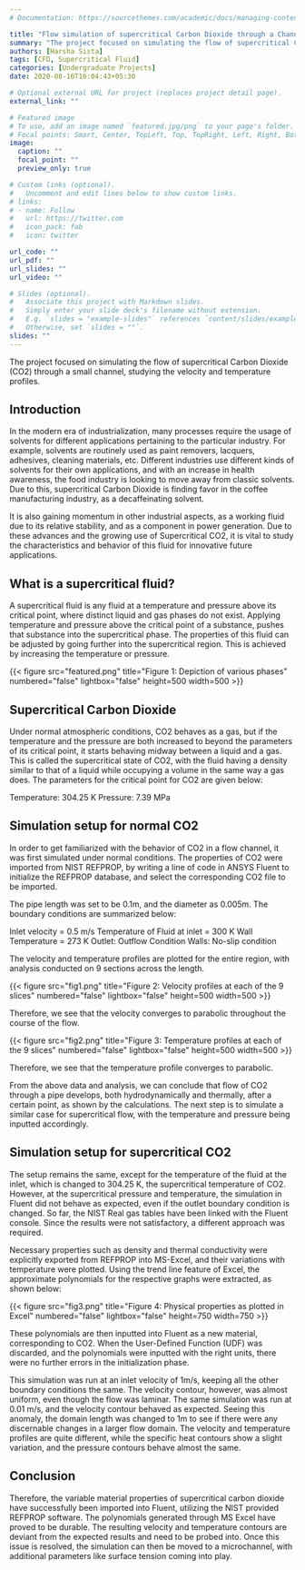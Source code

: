 ```yaml
---
# Documentation: https://sourcethemes.com/academic/docs/managing-content/

title: "Flow simulation of supercritical Carbon Dioxide through a Channel"
summary: "The project focused on simulating the flow of supercritical Carbon Dioxide (CO2) through a small channel, studying the velocity and temperature profiles."
authors: [Harsha Sista]
tags: [CFD, Supercritical Fluid]
categories: [Undergraduate Projects]
date: 2020-08-16T16:04:43+05:30

# Optional external URL for project (replaces project detail page).
external_link: ""

# Featured image
# To use, add an image named `featured.jpg/png` to your page's folder.
# Focal points: Smart, Center, TopLeft, Top, TopRight, Left, Right, BottomLeft, Bottom, BottomRight.
image:
  caption: ""
  focal_point: ""
  preview_only: true

# Custom links (optional).
#   Uncomment and edit lines below to show custom links.
# links:
# - name: Follow
#   url: https://twitter.com
#   icon_pack: fab
#   icon: twitter

url_code: ""
url_pdf: ""
url_slides: ""
url_video: ""

# Slides (optional).
#   Associate this project with Markdown slides.
#   Simply enter your slide deck's filename without extension.
#   E.g. `slides = "example-slides"` references `content/slides/example-slides.md`.
#   Otherwise, set `slides = ""`.
slides: ""
---
```


The project focused on simulating the flow of supercritical Carbon Dioxide (CO2) through a small channel, studying the velocity and temperature profiles.

## <b>Introduction</b>

In the modern era of industrialization, many processes require the usage of solvents for different applications pertaining to the particular industry. For example, solvents are routinely used as paint removers, lacquers, adhesives, cleaning materials, etc. Different industries use different kinds of solvents for their own applications, and with an increase in health awareness, the food industry is looking to move away from classic solvents. Due to this, supercritical Carbon Dioxide is finding favor in the coffee manufacturing industry, as a decaffeinating solvent.

It is also gaining momentum in other industrial aspects, as a working fluid due to its relative stability, and as a component in power generation. Due to these advances and the growing use of Supercritical CO2, it is vital to study the characteristics and behavior of this fluid for innovative future applications.

## <b>What is a supercritical fluid?</b>

A supercritical fluid is any fluid at a temperature and pressure above its critical point, where distinct liquid and gas phases do not exist. Applying temperature and pressure above the critical point of a substance, pushes that substance into the supercritical phase. The properties of this fluid can be adjusted by going further into the supercritical region.  This is achieved by increasing the temperature or pressure.

{{< figure src="featured.png" title="Figure 1: Depiction of various phases" numbered="false" lightbox="false" height=500 width=500 >}}

## <b>Supercritical Carbon Dioxide</b>

Under normal atmospheric conditions, CO2 behaves as a gas, but if the temperature and the pressure are both increased to beyond the parameters of its critical point, it starts behaving midway between a liquid and a gas. This is called the supercritical state of CO2, with the fluid having a density similar to that of a liquid while occupying a volume in the same way a gas does. The parameters for the critical point for CO2 are given below:

Temperature: 304.25 K
Pressure: 7.39 MPa

## <b>Simulation setup for normal CO2</b>

In order to get familiarized with the behavior of CO2 in a flow channel, it was first simulated under normal conditions. The properties of CO2 were imported from NIST REFPROP, by writing a line of code in ANSYS Fluent to initialize the REFPROP database, and select the corresponding CO2 file to be imported.

The pipe length was set to be 0.1m, and the diameter as 0.005m. The boundary conditions are summarized below:

Inlet velocity = 0.5 m/s
Temperature of Fluid at inlet = 300 K
Wall Temperature = 273 K
Outlet: Outflow Condition
Walls: No-slip condition

The velocity and temperature profiles are plotted for the entire region, with analysis conducted on 9 sections across the length.

{{< figure src="fig1.png" title="Figure 2: Velocity profiles at each of the 9 slices" numbered="false" lightbox="false" height=500 width=500 >}}

Therefore, we see that the velocity converges to parabolic throughout the course of the flow.

{{< figure src="fig2.png" title="Figure 3: Temperature profiles at each of the 9 slices" numbered="false" lightbox="false" height=500 width=500 >}}

Therefore, we see that the temperature profile converges to parabolic.

From the above data and analysis, we can conclude that flow of CO2 through a pipe develops, both hydrodynamically and thermally, after a certain point, as shown by the calculations. The next step is to simulate a similar case for supercritical flow, with the temperature and pressure being inputted accordingly.

## <b>Simulation setup for supercritical CO2</b>

The setup remains the same, except for the temperature of the fluid at the inlet, which is changed to 304.25 K, the supercritical temperature of CO2. However, at the supercritical pressure and temperature, the simulation in Fluent did not behave as expected, even if the outlet boundary condition is changed. So far, the NIST Real gas tables have been linked with the Fluent console. Since the results were not satisfactory, a different approach was required.

Necessary properties such as density and thermal conductivity were explicitly exported from REFPROP into MS-Excel, and their variations with temperature were plotted. Using the trend line feature of Excel, the approximate polynomials for the respective graphs were extracted, as shown below:

{{< figure src="fig3.png" title="Figure 4: Physical properties as plotted in Excel" numbered="false" lightbox="false" height=750 width=750 >}}

These polynomials are then inputted into Fluent as a new material, corresponding to CO2. When the User-Defined Function (UDF) was discarded, and the polynomials were inputted with the right units, there were no further errors in the initialization phase.

This simulation was run at an inlet velocity of 1m/s, keeping all the other boundary conditions the same. The velocity contour, however, was almost uniform, even though the flow was laminar. The same simulation was run at 0.01 m/s, and the velocity contour behaved as expected. Seeing this anomaly, the domain length was changed to 1m to see if there were any discernable changes in a larger flow domain. The velocity and temperature profiles are quite different, while the specific heat contours show a slight variation, and the pressure contours behave almost the same.

## <b>Conclusion</b>

Therefore, the variable material properties of supercritical carbon dioxide have successfully been imported into Fluent, utilizing the NIST provided REFPROP software. The polynomials generated through MS Excel have proved to be durable. The resulting velocity and temperature contours are deviant from the expected results and need to be probed into. Once this issue is resolved, the simulation can then be moved to a microchannel, with additional parameters like surface tension coming into play.

